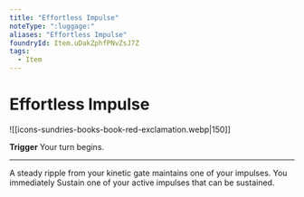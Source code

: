 ```yaml
---
title: "Effortless Impulse"
noteType: ":luggage:"
aliases: "Effortless Impulse"
foundryId: Item.uDakZphfPNvZsJ7Z
tags:
  - Item
---
```


# Effortless Impulse
![[icons-sundries-books-book-red-exclamation.webp|150]]

**Trigger** Your turn begins.

* * *

A steady ripple from your kinetic gate maintains one of your impulses. You immediately Sustain one of your active impulses that can be sustained.
